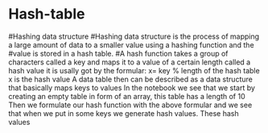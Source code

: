 # Hash-table
 #Hashing data structure 
#Hashing data structure is the process of mapping a large amount of data to a smaller value using a hashing function and the    #value is stored in a hash table.
#A hash function takes a group of characters called a key and maps it to a value of a certain length called a hash value it is usally got by the formular:
                x= key % length of the hash table
                x is the hash value
A data table then can be described as a data structure that basically maps keys to values
In the notebook we see that we start by creating an empty table in form of an array, this table has a length of 10 
 Then we formulate our hash function with the above formular and we see that when we put in some keys we generate hash values.
 These hash values
 
 


